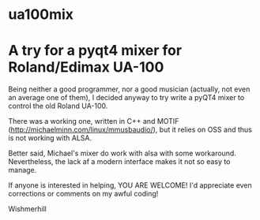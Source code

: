 ua100mix
========

A try for a pyqt4 mixer for Roland/Edimax UA-100
================================================

Being neither a good programmer, nor a good musician (actually, not even an average one of them), 
I decided anyway to try write a pyQT4 mixer to control the old Roland UA-100.

There was a working one, written in C++ and MOTIF (http://michaelminn.com/linux/mmusbaudio/), 
but it relies on OSS and thus is not working with ALSA.

Better said, Michael's mixer do work with alsa with some workaround. Nevertheless, the lack af a modern interface 
makes it not so easy to manage.

If anyone is interested in helping, YOU ARE WELCOME! I'd appreciate even corrections or comments on my 
awful coding!

Wishmerhill
